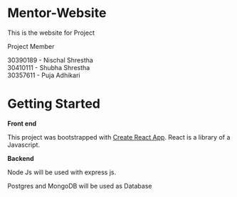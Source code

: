 # Mentor-Website
This is the website for Project

Project Member

30390189 - Nischal Shrestha    
30410111 - Shubha Shrestha  
30357611 - Puja Adhikari   

# Getting Started 

**Front end**

This project was bootstrapped with [Create React App](https://github.com/facebook/create-react-app).
React is a library of a Javascript.

**Backend**

Node Js will be used with express js.

Postgres and MongoDB will be used as Database

